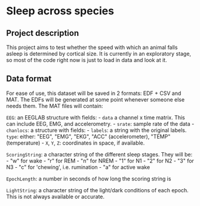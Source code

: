 # Sleep across species

## Project description

This project aims to test whether the speed with which an animal falls asleep is determined by cortical size. It is currently in an exploratory stage, so most of the code right now is just to load in data and look at it.


## Data format

For ease of use, this dataset will be saved in 2 formats: EDF + CSV and MAT. The EDFs will be generated at some point whenever someone else needs them. The MAT files will contain:

`EEG`: an EEGLAB structure with fields:
    - `data` a channel x time matrix. This can include EEG, EMG, and accelerometry.
    - `srate`: sample rate of the data
    - `chanlocs`: a structure with fields:
        -  `labels`: a string with the original labels. 
            `type`: either: "EEG", "EMG", "EKG", "ACC" (accelerometer), "TEMP" (temperature)
        - `X`, `Y`, `Z`: coordinates in space, if available.

`ScoringString`: a character string of the different sleep stages. They will be:
    - "w" for wake
    - "r" for REM
    - "n" for NREM
    - "1" for N1
    - "2" for N2
    - "3" for N3
    - "c" for 'chewing', i.e. rumination
    - "a" for active wake

`EpochLength`: a number in seconds of how long the scoring string is

`LightString`: a character string of the light/dark conditions of each epoch. This is not always available or accurate.